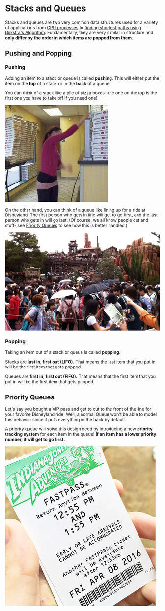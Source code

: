 # Stacks and Queues

Stacks and queues are two very common data structures used for a variety of applications from [CPU processes](https://www.tutorialspoint.com/operating_system/os_processes.htm) to [finding shortest paths using Dijkstra's Algorithm](../../algorithms/shortest-paths/dijkstras-algorithm.md). Fundamentally, they are very similar in structure and **only differ by the order in which items are popped from them**.

## Pushing and Popping

### Pushing

Adding an item to a stack or queue is called **pushing**. This will either put the item on the **top** of a stack or in the **back** of a queue.

You can think of a stack like a pile of pizza boxes- the one on the top is the first one you have to take off if you need one!

![](../../.gitbook/assets/image%20%288%29.png)

On the other hand, you can think of a queue like lining up for a ride at Disneyland. The first person who gets in line will get to go first, and the last person who gets in will go last. \(Of course, we all know people cut and stuff- see [Priority Queues](stacks-and-queues.md#priority-queues) to see how this is better handled.\)

![those lines tho](../../.gitbook/assets/image%20%285%29.png)

### Popping

Taking an item out of a stack or queue is called **popping.**

Stacks are **last in, first out \(LIFO\).** That means the last item that you put in will be the first item that gets popped.

Queues are **first in, first out \(FIFO\).** That means that the first item that you put in will be the first item that gets popped.

## Priority Queues

Let's say you bought a VIP pass and get to cut to the front of the line for your favorite Disneyland ride! Well, a normal Queue won't be able to model this behavior since it puts everything in the back by default.

A priority queue will solve this design need by introducing a new **priority** **tracking system** for each item in the queue! **If an item has a lower priority number, it will get to go first.** 

![gotta grab those fastpasses yEEt &#x1F39F;](../../.gitbook/assets/image%20%2885%29.png)

